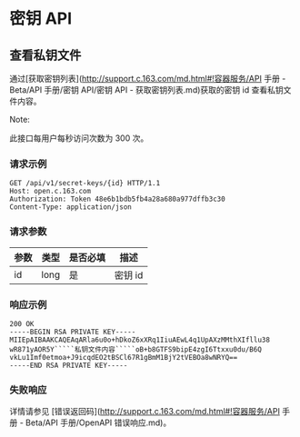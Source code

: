 # 密钥 API

## 查看私钥文件

通过[获取密钥列表](http://support.c.163.com/md.html#!容器服务/API 手册 - Beta/API 手册/密钥 API/密钥 API - 获取密钥列表.md)获取的密钥 id 查看私钥文件内容。

<span>Note:</span><div class="alertContent">此接口每用户每秒访问次数为 300 次。</div>

### 请求示例

	GET /api/v1/secret-keys/{id} HTTP/1.1
	Host: open.c.163.com
	Authorization: Token 48e6b1bdb5fb4a28a680a977dffb3c30
	Content-Type: application/json

### 请求参数

| 参数 | 类型 | 是否必填 |   描述  | 
|------|------|----------|---------|
| id   | long | 是       | 密钥 id |


### 响应示例

    200 OK
    -----BEGIN RSA PRIVATE KEY-----
	MIIEpAIBAAKCAQEAqARla6u0o+hDkoZ6xXRq1IiuAEwL4q1UpAXzMMthXIfllu38
	wR871yAOR5Y`````私钥文件内容`````oB+b8GTFS9bipE4zgI6Ttxxu0du/B6Q
	vkLu1Imf0etmoa+J9icqdEO2tBSCl67R1gBmM1BjY2tVEBOa8wNRYQ==
	-----END RSA PRIVATE KEY-----

### 失败响应
详情请参见 [错误返回码](http://support.c.163.com/md.html#!容器服务/API 手册 - Beta/API 手册/OpenAPI 错误响应.md)。